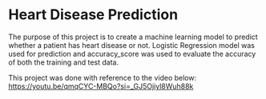 # Heart Disease Prediction

The purpose of this project is to create a machine learning model to predict whether a patient has heart disease or not. Logistic Regression model was used for prediction and accuracy_score was used to evaluate the accuracy of both the training and test data.

This project was done with reference to the video below: https://youtu.be/qmqCYC-MBQo?si=_GJ5Ojiyl8Wuh88k
